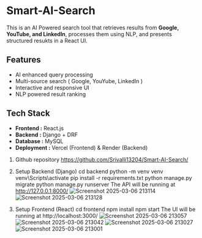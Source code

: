 # Smart-AI-Search

This is an AI Powered search tool that retrieves results from **Google, YouTube, and LinkedIn**, processes them using NLP, and presents structured resukts in a React UI.

## Features
- AI enhanced query processing
- Multi-source search ( Google, YouYube, LinkedIn )
- Interactive and responsive UI
- NLP powered result ranking

## Tech Stack
- **Frontend :** React.js
- **Backend :** Django + DRF
- **Database :** MySQL
- **Deployment :** Vercel (Frontend) & Render (Backend)

1. Github repository
   https://github.com/Srivalli13204/Smart-AI-Search/

2. Setup Backend (Django)
   cd backend
   python -m venv venv
   venv\Scripts\activate
   pip install -r requirements.txt
   python manage.py migrate
   python manage.py runserver
   The API will be running at http://127.0.0.1:8000/
   ![Screenshot 2025-03-06 213114](https://github.com/user-attachments/assets/92bbdc53-4005-40b1-b194-4cd20622eef7)
   ![Screenshot 2025-03-06 213128](https://github.com/user-attachments/assets/17791418-6579-4c39-a697-34a284e21cc2)


4. Setup Frontend (React)
   cd frontend
   npm install
   npm start
   The UI will be running at http://localhost:3000/
   ![Screenshot 2025-03-06 213057](https://github.com/user-attachments/assets/5d6cc49c-3d60-49e0-8e0f-02c66c09b5d1)
   ![Screenshot 2025-03-06 213042](https://github.com/user-attachments/assets/c8549335-5bd6-441d-8fbb-b91113e6d01b)
   ![Screenshot 2025-03-06 213027](https://github.com/user-attachments/assets/da98db08-d8bc-47ba-886e-8232c8f5cb3a)
   ![Screenshot 2025-03-06 213001](https://github.com/user-attachments/assets/e8fe98d9-f6ee-4f9a-9294-e4de6f70628f)
